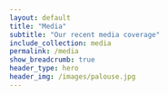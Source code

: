 ```yaml
---
layout: default
title: "Media"
subtitle: "Our recent media coverage"
include_collection: media
permalink: /media
show_breadcrumb: true
header_type: hero
header_img: /images/palouse.jpg
---
```

